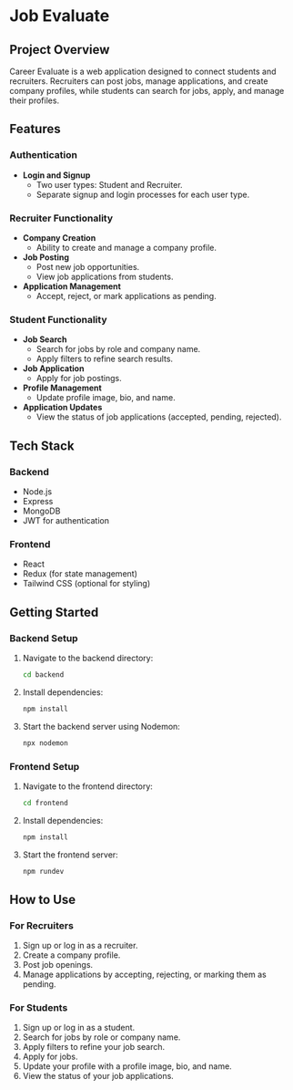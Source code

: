 # Job Evaluate

## Project Overview
Career Evaluate is a web application designed to connect students and recruiters. Recruiters can post jobs, manage applications, and create company profiles, while students can search for jobs, apply, and manage their profiles.

## Features

### Authentication
- **Login and Signup**
  - Two user types: Student and Recruiter.
  - Separate signup and login processes for each user type.

### Recruiter Functionality
- **Company Creation**
  - Ability to create and manage a company profile.
- **Job Posting**
  - Post new job opportunities.
  - View job applications from students.
- **Application Management**
  - Accept, reject, or mark applications as pending.

### Student Functionality
- **Job Search**
  - Search for jobs by role and company name.
  - Apply filters to refine search results.
- **Job Application**
  - Apply for job postings.
- **Profile Management**
  - Update profile image, bio, and name.
- **Application Updates**
  - View the status of job applications (accepted, pending, rejected).

## Tech Stack

### Backend
- Node.js
- Express
- MongoDB
- JWT for authentication

### Frontend
- React
- Redux (for state management)
- Tailwind CSS (optional for styling)

## Getting Started

### Backend Setup
1. Navigate to the backend directory:
   ```bash
   cd backend
   ```
2. Install dependencies:
   ```bash
   npm install
   ```
3. Start the backend server using Nodemon:
   ```bash
   npx nodemon
   ```

### Frontend Setup
1. Navigate to the frontend directory:
   ```bash
   cd frontend
   ```
2. Install dependencies:
   ```bash
   npm install
   ```
3. Start the frontend server:
   ```bash
   npm rundev
   ```

## How to Use

### For Recruiters
1. Sign up or log in as a recruiter.
2. Create a company profile.
3. Post job openings.
4. Manage applications by accepting, rejecting, or marking them as pending.

### For Students
1. Sign up or log in as a student.
2. Search for jobs by role or company name.
3. Apply filters to refine your job search.
4. Apply for jobs.
5. Update your profile with a profile image, bio, and name.
6. View the status of your job applications.


